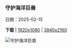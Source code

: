 ### 守护海洋巨兽

日期：2025-02-15

**下载**  |  [1920x1080](https://cn.bing.com/th?id=OHR.HumpbackMother_ZH-CN9453300759_1920x1080.jpg)  |  [3840x2160](https://cn.bing.com/th?id=OHR.HumpbackMother_ZH-CN9453300759_UHD.jpg)

![守护海洋巨兽](https://cn.bing.com/th?id=OHR.HumpbackMother_ZH-CN9453300759_1920x1080.jpg "座头鲸妈妈和宝宝，汤加 (© Chase Dekker/Minden Pictures)")

